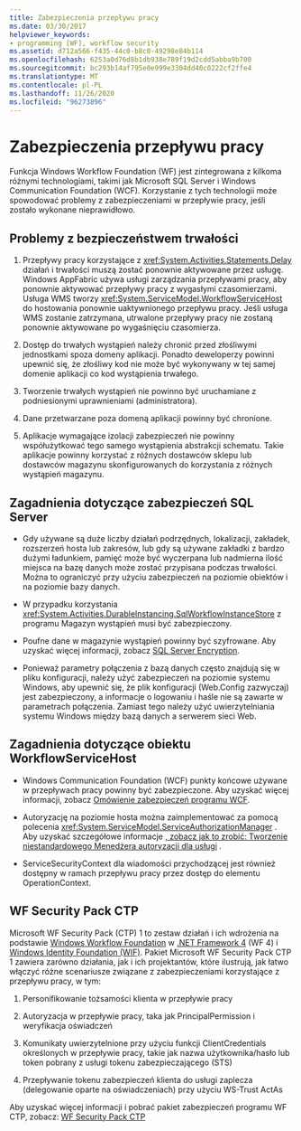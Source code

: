 ```yaml
---
title: Zabezpieczenia przepływu pracy
ms.date: 03/30/2017
helpviewer_keywords:
- programming [WF], workflow security
ms.assetid: d712a566-f435-44c0-b8c0-49298e84b114
ms.openlocfilehash: 6253a0d76d8b1db938e789f19d2cdd5abba9b700
ms.sourcegitcommit: bc293b14af795e0e999e3304dd40c0222cf2ffe4
ms.translationtype: MT
ms.contentlocale: pl-PL
ms.lasthandoff: 11/26/2020
ms.locfileid: "96273896"
---
```

# <a name="workflow-security"></a>Zabezpieczenia przepływu pracy

Funkcja Windows Workflow Foundation (WF) jest zintegrowana z kilkoma różnymi technologiami, takimi jak Microsoft SQL Server i Windows Communication Foundation (WCF). Korzystanie z tych technologii może spowodować problemy z zabezpieczeniami w przepływie pracy, jeśli zostało wykonane nieprawidłowo.

## <a name="persistence-security-concerns"></a>Problemy z bezpieczeństwem trwałości

1. Przepływy pracy korzystające z <xref:System.Activities.Statements.Delay> działań i trwałości muszą zostać ponownie aktywowane przez usługę. Windows AppFabric używa usługi zarządzania przepływami pracy, aby ponownie aktywować przepływy pracy z wygasłymi czasomierzami. Usługa WMS tworzy <xref:System.ServiceModel.WorkflowServiceHost> do hostowania ponownie uaktywnionego przepływu pracy. Jeśli usługa WMS zostanie zatrzymana, utrwalone przepływy pracy nie zostaną ponownie aktywowane po wygaśnięciu czasomierza.

2. Dostęp do trwałych wystąpień należy chronić przed złośliwymi jednostkami spoza domeny aplikacji. Ponadto deweloperzy powinni upewnić się, że złośliwy kod nie może być wykonywany w tej samej domenie aplikacji co kod wystąpienia trwałego.

3. Tworzenie trwałych wystąpień nie powinno być uruchamiane z podniesionymi uprawnieniami (administratora).

4. Dane przetwarzane poza domeną aplikacji powinny być chronione.

5. Aplikacje wymagające izolacji zabezpieczeń nie powinny współużytkować tego samego wystąpienia abstrakcji schematu. Takie aplikacje powinny korzystać z różnych dostawców sklepu lub dostawców magazynu skonfigurowanych do korzystania z różnych wystąpień magazynu.

## <a name="sql-server-security-concerns"></a>Zagadnienia dotyczące zabezpieczeń SQL Server

- Gdy używane są duże liczby działań podrzędnych, lokalizacji, zakładek, rozszerzeń hosta lub zakresów, lub gdy są używane zakładki z bardzo dużymi ładunkiem, pamięć może być wyczerpana lub nadmierna ilość miejsca na bazę danych może zostać przypisana podczas trwałości. Można to ograniczyć przy użyciu zabezpieczeń na poziomie obiektów i na poziomie bazy danych.

- W przypadku korzystania <xref:System.Activities.DurableInstancing.SqlWorkflowInstanceStore> z programu Magazyn wystąpień musi być zabezpieczony.

- Poufne dane w magazynie wystąpień powinny być szyfrowane. Aby uzyskać więcej informacji, zobacz [SQL Server Encryption](/sql/relational-databases/security/encryption/sql-server-encryption).

- Ponieważ parametry połączenia z bazą danych często znajdują się w pliku konfiguracji, należy użyć zabezpieczeń na poziomie systemu Windows, aby upewnić się, że plik konfiguracji (Web.Config zazwyczaj) jest zabezpieczony, a informacje o logowaniu i haśle nie są zawarte w parametrach połączenia. Zamiast tego należy użyć uwierzytelniania systemu Windows między bazą danych a serwerem sieci Web.

## <a name="considerations-for-workflowservicehost"></a>Zagadnienia dotyczące obiektu WorkflowServiceHost

- Windows Communication Foundation (WCF) punkty końcowe używane w przepływach pracy powinny być zabezpieczone. Aby uzyskać więcej informacji, zobacz [Omówienie zabezpieczeń programu WCF](../wcf/feature-details/security-overview.md).

- Autoryzację na poziomie hosta można zaimplementować za pomocą polecenia <xref:System.ServiceModel.ServiceAuthorizationManager> . Aby uzyskać szczegółowe informacje [, zobacz jak to zrobić: Tworzenie niestandardowego Menedżera autoryzacji dla usługi](../wcf/extending/how-to-create-a-custom-authorization-manager-for-a-service.md) .

- ServiceSecurityContext dla wiadomości przychodzącej jest również dostępny w ramach przepływu pracy przez dostęp do elementu OperationContext.

## <a name="wf-security-pack-ctp"></a>WF Security Pack CTP

 Microsoft WF Security Pack (CTP) 1 to zestaw działań i ich wdrożenia na podstawie [Windows Workflow Foundation](index.md) w [.NET Framework 4](/previous-versions/dotnet/netframework-4.0/w0x726c2(v=vs.100)) (WF 4) i [Windows Identity Foundation (WIF)](/previous-versions/dotnet/framework/security/index). Pakiet Microsoft WF Security Pack CTP 1 zawiera zarówno działania, jak i ich projektantów, które ilustrują, jak łatwo włączyć różne scenariusze związane z zabezpieczeniami korzystające z przepływu pracy, w tym:

1. Personifikowanie tożsamości klienta w przepływie pracy

2. Autoryzacja w przepływie pracy, taka jak PrincipalPermission i weryfikacja oświadczeń

3. Komunikaty uwierzytelnione przy użyciu funkcji ClientCredentials określonych w przepływie pracy, takie jak nazwa użytkownika/hasło lub token pobrany z usługi tokenu zabezpieczającego (STS)

4. Przepływanie tokenu zabezpieczeń klienta do usługi zaplecza (delegowanie oparte na oświadczeniach) przy użyciu WS-Trust ActAs

Aby uzyskać więcej informacji i pobrać pakiet zabezpieczeń programu WF CTP, zobacz: [WF Security Pack CTP](https://archive.codeplex.com/?p=wf)
